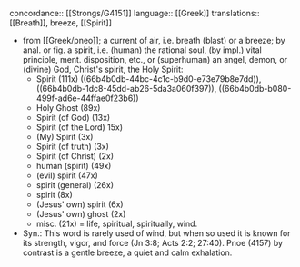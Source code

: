concordance:: [[Strongs/G4151]] 
language:: [[Greek]] 
translations:: [[Breath]], breeze, [[Spirit]]

- from [[Greek/pneo]]; a current of air, i.e. breath (blast) or a breeze; by anal. or fig. a spirit, i.e. (human) the rational soul, (by impl.) vital principle, ment. disposition, etc., or (superhuman) an angel, demon, or (divine) God, Christ's spirit, the Holy Spirit:
	- Spirit (111x) ((66b4b0db-44bc-4c1c-b9d0-e73e79b8e7dd)), ((66b4b0db-1dc8-45dd-ab26-5da3a060f397)), ((66b4b0db-b080-499f-ad6e-44ffae0f23b6))
	- Holy Ghost (89x)
	- Spirit (of God) (13x)
	- Spirit (of the Lord) 15x)
	- (My) Spirit (3x)
	- Spirit (of truth) (3x)
	- Spirit (of Christ) (2x)
	- human (spirit) (49x)
	- (evil) spirit (47x)
	- spirit (general) (26x)
	- spirit (8x)
	- (Jesus' own) spirit (6x)
	- (Jesus' own) ghost (2x)
	- misc. (21x) = life, spiritual, spiritually, wind.
- Syn.: This word is rarely used of wind, but when so used it is known for its strength, vigor, and force (Jn 3:8; Acts 2:2; 27:40). Pnoe (4157) by contrast is a gentle breeze, a quiet and calm exhalation.